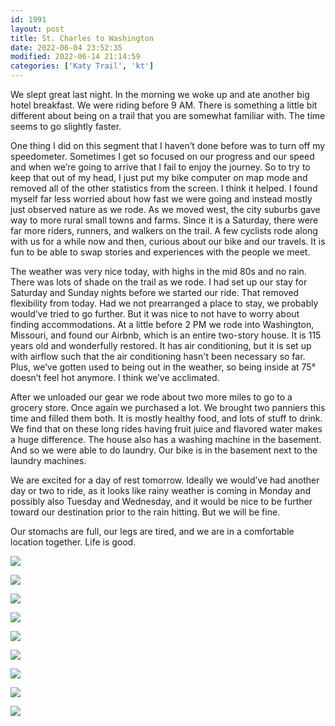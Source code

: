 ```yaml
---
id: 1991
layout: post
title: St. Charles to Washington
date: 2022-06-04 23:52:35
modified: 2022-06-14 21:14:59
categories: ['Katy Trail', 'kt']
---
```



We slept great last night. In the morning we woke up and ate another big hotel breakfast. We were riding before 9 AM. There is something a little bit different about being on a trail that you are somewhat familiar with. The time seems to go slightly faster. 




One thing I did on this segment that I haven’t done before was to turn off my speedometer. Sometimes I get so focused on our progress and our speed and when we’re going to arrive that I fail to enjoy the journey. So to try to keep that out of my head, I just put my bike computer on map mode and removed all of the other statistics from the screen. I think it helped. I found myself far less worried about how fast we were going and instead mostly just observed nature as we rode. As we moved west, the city suburbs gave way to more rural small towns and farms. Since it is a Saturday, there were far more riders, runners, and walkers on the trail. A few cyclists rode along with us for a while now and then, curious about our bike and our travels. It is fun to be able to swap stories and experiences with the people we meet.




The weather was very nice today, with highs in the mid 80s and no rain. There was lots of shade on the trail as we rode. I had set up our stay for Saturday and Sunday nights before we started our ride. That removed flexibility from today. Had we not prearranged a place to stay, we probably would’ve tried to go further. But it was nice to not have to worry about finding accommodations. At a little before 2 PM we rode into Washington, Missouri, and found our Airbnb, which is an entire two-story house. It is 115 years old and wonderfully restored. It has air conditioning, but it is set up with airflow such that the air conditioning hasn't been necessary so far. Plus, we’ve gotten used to being out in the weather, so being inside at 75° doesn’t feel hot anymore. I think we’ve acclimated.




After we unloaded our gear we rode about two more miles to go to a grocery store. Once again we purchased a lot. We brought two panniers this time and filled them both. It is mostly healthy food, and lots of stuff to drink. We find that on these long rides having fruit juice and flavored water makes a huge difference. The house also has a washing machine in the basement. And so we were able to do laundry. Our bike is in the basement next to the laundry machines.




We are excited for a day of rest tomorrow. Ideally we would’ve had another day or two to ride, as it looks like rainy weather is coming in Monday and possibly also Tuesday and Wednesday, and it would be nice to be further toward our destination prior to the rain hitting. But we will be fine.




Our stomachs are full, our legs are tired, and we are in a comfortable location together. Life is good.





![](https://rode.whitings.org/wp-content/uploads/2022/06/wp-1654386904442-scaled.jpg)


![](https://rode.whitings.org/wp-content/uploads/2022/06/wp-1654386904419-scaled.jpg)


![](https://rode.whitings.org/wp-content/uploads/2022/06/wp-1654386904398-scaled.jpg)


![](https://rode.whitings.org/wp-content/uploads/2022/06/wp-1654386904379-scaled.jpg)


![](https://rode.whitings.org/wp-content/uploads/2022/06/wp-1654386904364-scaled.jpg)


![](https://rode.whitings.org/wp-content/uploads/2022/06/wp-1654386904247-scaled.jpg)


![](https://rode.whitings.org/wp-content/uploads/2022/06/wp-1654386904348-scaled.jpg)


![](https://rode.whitings.org/wp-content/uploads/2022/06/wp-1654386904173-scaled.jpg)


![](https://rode.whitings.org/wp-content/uploads/2022/06/wp-1654386904130-scaled.jpg)


